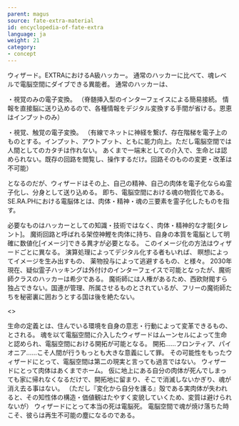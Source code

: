 ```yaml
---
parent: magus
source: fate-extra-material
id: encyclopedia-of-fate-extra
language: ja
weight: 21
category:
- concept
---
```


ウィザード。EXTRAにおけるA級ハッカー。
通常のハッカーに比べて、魂レベルで電脳空間にダイブできる異能者。
通常のハッカーは、

・視覚のみの電子変換。
（脊髄挿入型のインターフェイスによる簡易接続。
情報を直接脳に送り込めるので、各種情報をデジタル変換する手間が省ける。恩恵はインプットのみ）

・視覚、触覚の電子変換。
（有線でネットに神経を繋げ、存在階梯を電子上のものとする。インプット、アウトプット、ともに能力向上。ただし電脳空間では人間としてのカタチは作れない。
あくまで一端末としての介入で、生命とは認められない。既存の回路を閲覧し、操作するだけ。回路そのものの変更・改革は不可能）

となるのだが、ウィザードはその上、自己の精神、自己の肉体を電子化ならぬ霊子化し、分身として送り込める。
即ち、電脳空間における魂の物質化である。
SE.RA.PHにおける電脳体とは、肉体・精神・魂の三要素を霊子化したものを指す。

必要なものはハッカーとしての知識・技術ではなく、肉体・精神的な才能[タレント]。
魔術回路と呼ばれる架倥神鰹を肉体に持ち、自身の本質を電脳として明確に数値化[イメージ]できる異才が必要となる。
このイメージ化の方法はウィザードごとに異なる。
演算処理によってデジタル化する者もいれば、
瞑想によってイメージを生み出すもの、
薬物投与によって逃避するもの、と様々。
2030年現在、疑似霊子ハッキングは外付けのインターフェイスで可能となったが、魔術師クラスのハッカーは希少である。
魔術師には人権があるため、西欧財閥すら独占できない。国連が管理、所属させるものとされているが、フリーの魔術師たちを秘密裏に囲おうとする国は後を絶たない。

<>

生命の定義とは、住んでいる環境を自身の意志・行動によって変革できるもの、とされる。
魂を以て電脳空間に介入したウィザードはムーンセルによって生命と認められ、電脳空間における開拓が可能となる。
開拓……フロンティア、パイオニア……こそ人間が行うもっとも大きな意義にして罪。
その可能性をもったウィザードにとって、電脳空間は第二の現実と言っても過言ではない。
ウィザードにとって肉体はあくまでホーム。
仮に地上にある自分の肉体が死んでしまっても家に帰れなくなるだけで、開拓地に留まり、そこで消滅しないかぎり、魂が消え去る事はない。
（ただし『変化から自分を護る』殻である実肉体が失われると、その知性体の構造・価値観はたやすく変貌していくため、変質は避けられないが）
ウィザードにとって本当の死は電脳死。
電脳空間で魂が焼け落ちた時こそ、彼らは再生不可能の塵になるのである。
